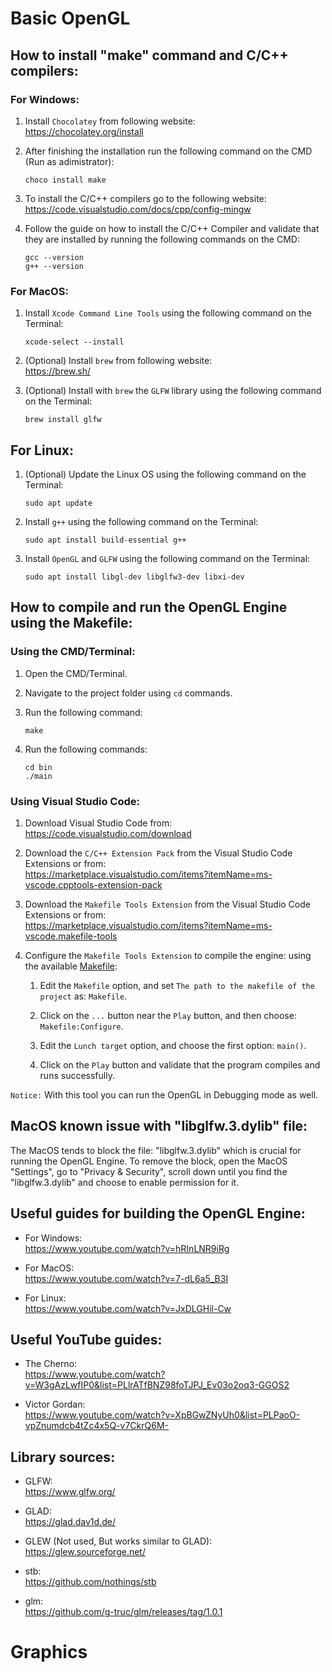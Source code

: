 # Basic OpenGL


## How to install "make" command and C/C++ compilers:


### For Windows:

1. Install `Chocolatey` from following website: \
   https://chocolatey.org/install

2. After finishing the installation run the following command on the CMD (Run as adimistrator):
   ```
   choco install make
   ```

3. To install the C/C++ compilers go to the following website: \
   https://code.visualstudio.com/docs/cpp/config-mingw

4. Follow the guide on how to install the C/C++ Compiler and validate that they are installed by running the following commands on the CMD:
   ```
   gcc --version
   g++ --version
   ```


### For MacOS:

1. Install `Xcode Command Line Tools` using the following command on the Terminal:
   ```
   xcode-select --install
   ```

2. (Optional) Install `brew` from following website: \
   https://brew.sh/

3. (Optional) Install with `brew` the `GLFW` library using the following command on the Terminal:
   ```
   brew install glfw
   ```


## For Linux:

1. (Optional) Update the Linux OS using the following command on the Terminal:
   ```
   sudo apt update
   ```

2. Install `g++` using the following command on the Terminal:
   ```
   sudo apt install build-essential g++
   ```

3. Install `OpenGL` and `GLFW` using the following command on the Terminal:
   ```
   sudo apt install libgl-dev libglfw3-dev libxi-dev
   ```


## How to compile and run the OpenGL Engine using the Makefile:


### Using the CMD/Terminal:

1. Open the CMD/Terminal.

2. Navigate to the project folder using `cd` commands.

3. Run the following command:
   ```
   make
   ```

4. Run the following commands:
   ```
   cd bin
   ./main
   ```


### Using Visual Studio Code:

1. Download Visual Studio Code from: \
   https://code.visualstudio.com/download

2. Download the `C/C++ Extension Pack` from the Visual Studio Code Extensions or from: \
   https://marketplace.visualstudio.com/items?itemName=ms-vscode.cpptools-extension-pack

3. Download the `Makefile Tools Extension` from the Visual Studio Code Extensions or from: \
   https://marketplace.visualstudio.com/items?itemName=ms-vscode.makefile-tools

4. Configure the `Makefile Tools Extension` to compile the engine: using the available [Makefile](Makefile):

   1. Edit the `Makefile` option, and set `The path to the makefile of the project` as: `Makefile`.

   2. Click on the `...` button near the `Play` button, and then choose: `Makefile:Configure`.

   3. Edit the `Lunch target` option, and choose the first option: `main()`.

   4. Click on the `Play` button and validate that the program compiles and runs successfully.

`Notice:` With this tool you can run the OpenGL in Debugging mode as well.


## MacOS known issue with "libglfw.3.dylib" file:

The MacOS tends to block the file: "libglfw.3.dylib" which is crucial for running the OpenGL Engine. 
To remove the block, open the MacOS "Settings", go to "Privacy & Security", scroll down until you find the "libglfw.3.dylib" and choose to enable permission for it.


## Useful guides for building the OpenGL Engine:

- For Windows: \
  https://www.youtube.com/watch?v=hRInLNR9iRg

- For MacOS: \
  https://www.youtube.com/watch?v=7-dL6a5_B3I

- For Linux: \
  https://www.youtube.com/watch?v=JxDLGHil-Cw


## Useful YouTube guides:

- The Cherno: \
  https://www.youtube.com/watch?v=W3gAzLwfIP0&list=PLlrATfBNZ98foTJPJ_Ev03o2oq3-GGOS2

- Victor Gordan: \
  https://www.youtube.com/watch?v=XpBGwZNyUh0&list=PLPaoO-vpZnumdcb4tZc4x5Q-v7CkrQ6M-


## Library sources:

- GLFW: \
  https://www.glfw.org/

- GLAD: \
  https://glad.dav1d.de/

- GLEW (Not used, But works similar to GLAD): \
  https://glew.sourceforge.net/

- stb: \
  https://github.com/nothings/stb

- glm: \
  https://github.com/g-truc/glm/releases/tag/1.0.1
# Graphics
